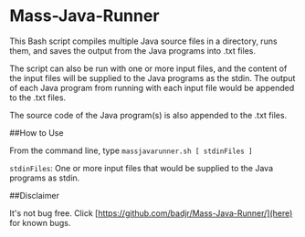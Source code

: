 # Mass-Java-Runner

This Bash script compiles multiple Java source files in a directory, runs them, and saves the output from the Java programs into .txt files.

The script can also be run with one or more input files, and the content of the input files will be supplied to the Java programs as the stdin. The output of each Java program from running with each input file would be appended to the .txt files.

The source code of the Java program(s) is also appended to the .txt files.

##How to Use

From the command line, type `massjavarunner.sh [ stdinFiles ]`

`stdinFiles`: One or more input files that would be supplied to the Java programs as stdin.

##Disclaimer

It's not bug free. Click [https://github.com/badjr/Mass-Java-Runner/](here) for known bugs.
